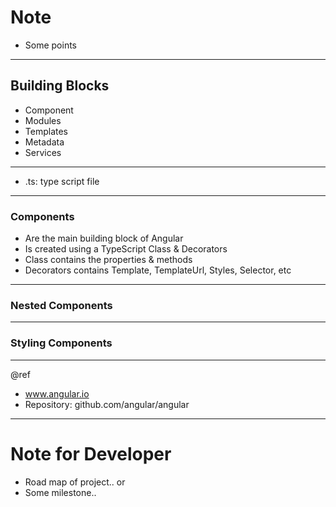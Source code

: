# Note

- Some points

---
## Building Blocks
- Component
- Modules
- Templates
- Metadata
- Services

---
- .ts: type script file

---
### Components
- Are the main building block of Angular
- Is created using a TypeScript Class & Decorators
- Class contains the properties & methods
- Decorators contains Template, TemplateUrl, Styles, Selector, etc


---
### Nested Components

---
### Styling Components

---
@ref
- www.angular.io
- Repository: github.com/angular/angular

---
# Note for Developer

- Road map of project.. or
- Some milestone..

